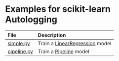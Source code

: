 # Examples for scikit-learn Autologging

| File                         | Description                          |
| :--------------------------- | :----------------------------------- |
| [simple.py](./simple.py)     | Train a [LinearRegression](lr) model |
| [pipeline.py](./pipeline.py) | Train a [Pipeline](pipe) model       |

[lr]: https://scikit-learn.org/stable/modules/generated/sklearn.linear_model.LinearRegression.html
[pipe]: https://scikit-learn.org/stable/modules/generated/sklearn.pipeline.Pipeline.html
